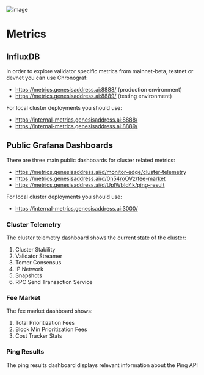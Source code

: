 ![image](https://user-images.githubusercontent.com/110216567/184346286-94e0b45f-19e9-4fc9-a1a3-2e50c6f12bf8.png)

# Metrics

## InfluxDB

In order to explore validator specific metrics from mainnet-beta, testnet or devnet you can use Chronograf:

* https://metrics.genesisaddress.ai:8888/ (production environment)
* https://metrics.genesisaddress.ai:8889/ (testing environment)

For local cluster deployments you should use:

* https://internal-metrics.genesisaddress.ai:8888/
* https://internal-metrics.genesisaddress.ai:8889/

## Public Grafana Dashboards

There are three main public dashboards for cluster related metrics:

* https://metrics.genesisaddress.ai/d/monitor-edge/cluster-telemetry
* https://metrics.genesisaddress.ai/d/0n54roOVz/fee-market
* https://metrics.genesisaddress.ai/d/UpIWbId4k/ping-result

For local cluster deployments you should use:

* https://internal-metrics.genesisaddress.ai:3000/

### Cluster Telemetry

The cluster telemetry dashboard shows the current state of the cluster:

1. Cluster Stability
2. Validator Streamer
3. Tomer Consensus
4. IP Network
5. Snapshots
6. RPC Send Transaction Service

### Fee Market

The fee market dashboard shows:

1. Total Prioritization Fees
2. Block Min Prioritization Fees
3. Cost Tracker Stats

### Ping Results

The ping results dashboard displays relevant information about the Ping API
